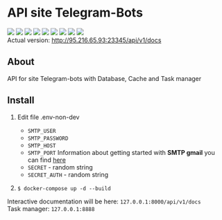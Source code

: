 # API site Telegram-Bots

![](https://img.shields.io/badge/Python-v3.11-green) ![](https://img.shields.io/badge/FastAPI-v0.104.1-blue) 
![](https://img.shields.io/badge/SQLAlchemy-v2.0-yellow) ![](https://img.shields.io/badge/PostgreSQL-v16-blue) 
![](https://img.shields.io/badge/Redis-v5.0-red) ![](https://img.shields.io/badge/Celery-v5.3-green) 
![](https://img.shields.io/badge/Flower-v2.0-red) ![](https://img.shields.io/badge/Alembic-v2.0-violet) 
![](https://img.shields.io/badge/Docker-blue)  
Actual version: http://95.216.65.93:23345/api/v1/docs
## About
API for site Telegram-bots with Database, Cache and Task manager 
## Install
1. Edit file .env-non-dev
   * `SMTP_USER`
   * `SMTP_PASSWORD`  
   * `SMTP_HOST`
   * `SMTP_PORT`
     Information about getting started with **SMTP gmail** you can find [here](https://mailmeteor.com/blog/gmail-smtp-settings) 
   * `SECRET` - random string
   * `SECRET_AUTH` - random string
     
2. `$ docker-compose up -d --build`

Interactive documentation will be here: `127.0.0.1:8000/api/v1/docs`  
Task manager: `127.0.0.1:8888`
